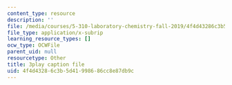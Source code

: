 ```yaml
---
content_type: resource
description: ''
file: /media/courses/5-310-laboratory-chemistry-fall-2019/4f4d43286c3b5d41998686cc8e87db9c_Ea2YTXJrhkM.vtt
file_type: application/x-subrip
learning_resource_types: []
ocw_type: OCWFile
parent_uid: null
resourcetype: Other
title: 3play caption file
uid: 4f4d4328-6c3b-5d41-9986-86cc8e87db9c
---
```


